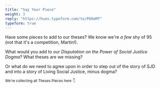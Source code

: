 ```yaml
---
title: "Say Your Piece"
weight: 3
reply: "https://hues.typeform.com/to/PO0eMT"
typeform: true
---
```


Have some pieces to add to our theses? We know we're _a few_ shy of 95 (not that it's a competition, Martin!).

What would you add to our _Disputation on the Power of Social Justice Dogma_? What theses are we missing?

Or what do we need to agree upon in order to step out of the story of SJD and into a story of Living Social Justice, minus dogma?

<small>We're collecting all Theses Pieces here 👇</small>
